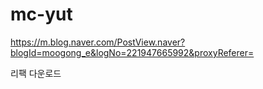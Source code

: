 # mc-yut

https://m.blog.naver.com/PostView.naver?blogId=moogong_e&logNo=221947665992&proxyReferer=

리팩 다운로드
